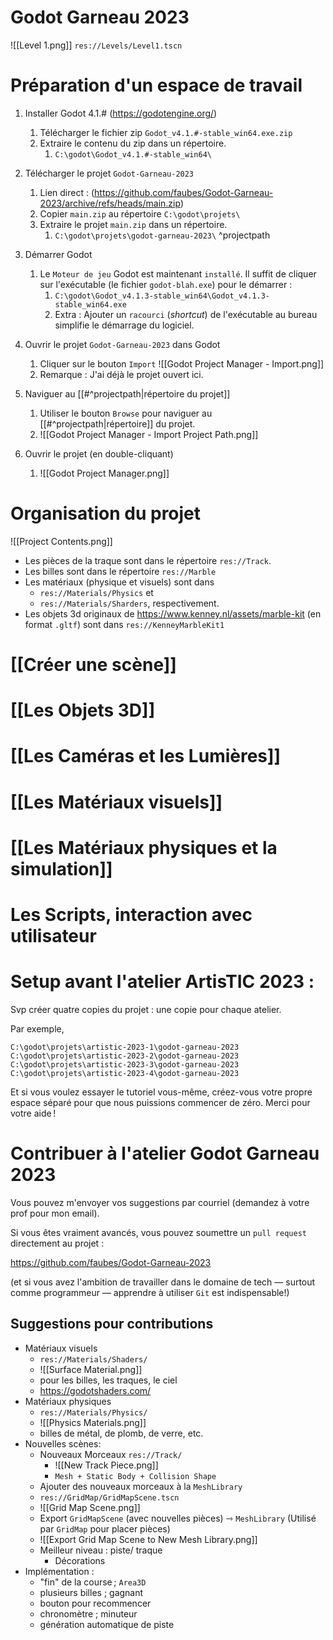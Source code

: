 Godot Garneau 2023
=====
![[Level 1.png]]
`res://Levels/Level1.tscn`

Préparation d'un espace de travail
====

1. Installer Godot 4.1.# (https://godotengine.org/)
	1. Télécharger le fichier zip `Godot_v4.1.#-stable_win64.exe.zip`
	2. Extraire le contenu du zip dans un répertoire.
		1. `C:\godot\Godot_v4.1.#-stable_win64\`

2. Télécharger le projet `Godot-Garneau-2023`
	1. Lien direct : (https://github.com/faubes/Godot-Garneau-2023/archive/refs/heads/main.zip)
	2. Copier `main.zip` au répertoire `C:\godot\projets\`
	3. Extraire le projet `main.zip` dans un répertoire.
		1. `C:\godot\projets\godot-garneau-2023\` ^projectpath

3. Démarrer Godot
	1. Le `Moteur de jeu` Godot est maintenant `installé`. Il suffit de cliquer sur l'exécutable (le fichier `godot-blah.exe`) pour le démarrer :
		1. `C:\godot\Godot_v4.1.3-stable_win64\Godot_v4.1.3-stable_win64.exe`
		2. Extra : Ajouter un `racourci` (_shortcut_) de l'exécutable au bureau simplifie le démarrage du logiciel.

4. Ouvrir le projet `Godot-Garneau-2023` dans Godot
	1. Cliquer sur le bouton `Import` ![[Godot Project Manager - Import.png]]
	2. Remarque : J'ai déjà le projet ouvert ici.
5. Naviguer au [[#^projectpath|répertoire du projet]]
	1. Utiliser le bouton `Browse` pour naviguer au [[#^projectpath|répertoire]] du projet.
	2. ![[Godot Project Manager - Import Project Path.png]]
6. Ouvrir le projet (en double-cliquant) 
	1. ![[Godot Project Manager.png]]


Organisation du projet
========
![[Project Contents.png]]

- Les pièces de la traque sont dans le répertoire `res://Track`.  
- Les billes sont dans le répertoire `res://Marble`
- Les matériaux (physique et visuels) sont dans 
	- `res://Materials/Physics` et 
	- `res://Materials/Sharders`, respectivement.
- Les objets 3d originaux de https://www.kenney.nl/assets/marble-kit (en format `.gltf`) sont dans `res://KenneyMarbleKit1`

[[Créer une scène]]
========

[[Les Objets 3D]]
==========

[[Les Caméras et les Lumières]]
==========

[[Les Matériaux visuels]]
===========

[[Les Matériaux physiques et la simulation]]
===========

Les Scripts, interaction avec utilisateur
===========




Setup avant l'atelier ArtisTIC 2023 : 
==========
Svp créer quatre copies du projet : une copie pour chaque atelier. 

Par exemple,

`C:\godot\projets\artistic-2023-1\godot-garneau-2023`
`C:\godot\projets\artistic-2023-2\godot-garneau-2023`
`C:\godot\projets\artistic-2023-3\godot-garneau-2023`
`C:\godot\projets\artistic-2023-4\godot-garneau-2023`

Et si vous voulez essayer le tutoriel vous-même, créez-vous votre propre espace séparé pour que nous puissions commencer de zéro. Merci pour votre aide !

Contribuer à l'atelier Godot Garneau 2023
===========

Vous pouvez m'envoyer vos suggestions par courriel (demandez à votre prof pour mon email).

Si vous êtes vraiment avancés, vous pouvez soumettre un `pull request` directement au projet :

https://github.com/faubes/Godot-Garneau-2023 

(et si vous avez l'ambition de travailler dans le domaine de tech — surtout comme programmeur — apprendre à utiliser `Git` est indispensable!)

Suggestions pour contributions
------------------

- Matériaux visuels
	- `res://Materials/Shaders/` 
	- ![[Surface Material.png]]
	- pour les billes, les traques, le ciel
	- https://godotshaders.com/
- Matériaux physiques 
	- `res://Materials/Physics/`
	- ![[Physics Materials.png]]
	- billes de métal, de plomb, de verre, etc.
- Nouvelles scènes:
	- Nouveaux Morceaux  `res://Track/`
		- ![[New Track Piece.png]]
		- `Mesh + Static Body + Collision Shape`
	- Ajouter des nouveaux morceaux à la `MeshLibrary`
	- `res://GridMap/GridMapScene.tscn`
	- ![[Grid Map Scene.png]]
	- Export `GridMapScene` (avec nouvelles pièces) ⇾ `MeshLibrary` (Utilisé par `GridMap` pour placer pièces)
	- ![[Export Grid Map Scene to New Mesh Library.png]]
	- Meilleur niveau : piste/ traque
		- Décorations
- Implémentation :
	- "fin" de la course ; `Area3D`
	- plusieurs billes ; gagnant
	- bouton pour recommencer
	- chronomètre ; minuteur
	- génération automatique de piste